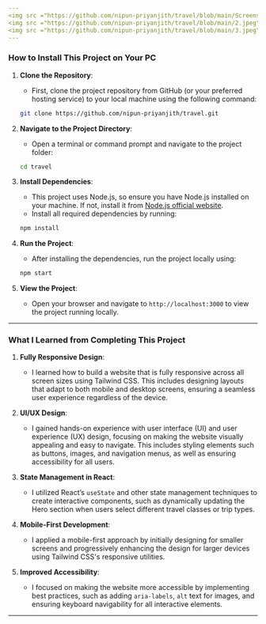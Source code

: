 ```yaml
---
<img src ="https://github.com/nipun-priyanjith/travel/blob/main/Screenshot_2-1-2025_232335_localhost.jpeg"/>
<img src ="https://github.com/nipun-priyanjith/travel/blob/main/2.jpeg"/>
<img src ="https://github.com/nipun-priyanjith/travel/blob/main/3.jpeg"/>
---
```


### How to Install This Project on Your PC

1. **Clone the Repository**:
   - First, clone the project repository from GitHub (or your preferred hosting service) to your local machine using the following command:
   ```bash
   git clone https://github.com/nipun-priyanjith/travel.git
   ```

2. **Navigate to the Project Directory**:
   - Open a terminal or command prompt and navigate to the project folder:
   ```bash
   cd travel
   ```

3. **Install Dependencies**:
   - This project uses Node.js, so ensure you have Node.js installed on your machine. If not, install it from [Node.js official website](https://nodejs.org/).
   - Install all required dependencies by running:
   ```bash
   npm install
   ```

4. **Run the Project**:
   - After installing the dependencies, run the project locally using:
   ```bash
   npm start
   ```

5. **View the Project**:
   - Open your browser and navigate to `http://localhost:3000` to view the project running locally.

---

### What I Learned from Completing This Project

1. **Fully Responsive Design**:
   - I learned how to build a website that is fully responsive across all screen sizes using Tailwind CSS. This includes designing layouts that adapt to both mobile and desktop screens, ensuring a seamless user experience regardless of the device.

2. **UI/UX Design**:
   - I gained hands-on experience with user interface (UI) and user experience (UX) design, focusing on making the website visually appealing and easy to navigate. This includes styling elements such as buttons, images, and navigation menus, as well as ensuring accessibility for all users.
   
3. **State Management in React**:
   - I utilized React’s `useState` and other state management techniques to create interactive components, such as dynamically updating the Hero section when users select different travel classes or trip types.

4. **Mobile-First Development**:
   - I applied a mobile-first approach by initially designing for smaller screens and progressively enhancing the design for larger devices using Tailwind CSS's responsive utilities.

5. **Improved Accessibility**:
   - I focused on making the website more accessible by implementing best practices, such as adding `aria-labels`, `alt` text for images, and ensuring keyboard navigability for all interactive elements.

---
